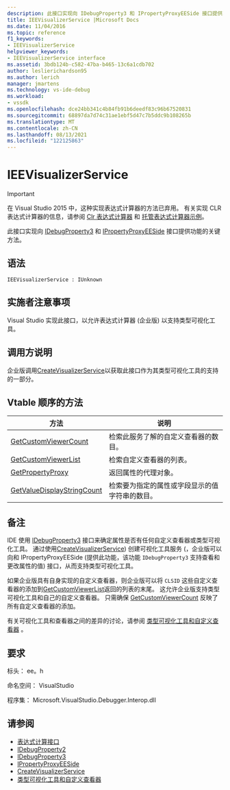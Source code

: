```yaml
---
description: 此接口实现向 IDebugProperty3 和 IPropertyProxyEESide 接口提供功能的关键方法。
title: IEEVisualizerService |Microsoft Docs
ms.date: 11/04/2016
ms.topic: reference
f1_keywords:
- IEEVisualizerService
helpviewer_keywords:
- IEEVisualizerService interface
ms.assetid: 3bdb124b-c582-47ba-b465-13c6a1cdb702
author: leslierichardson95
ms.author: lerich
manager: jmartens
ms.technology: vs-ide-debug
ms.workload:
- vssdk
ms.openlocfilehash: dce24bb341c4b84fb91b6deedf83c96b67520831
ms.sourcegitcommit: 68897da7d74c31ae1ebf5d47c7b5ddc9b108265b
ms.translationtype: MT
ms.contentlocale: zh-CN
ms.lasthandoff: 08/13/2021
ms.locfileid: "122125863"
---
```

# <a name="ieevisualizerservice"></a>IEEVisualizerService
> [!IMPORTANT]
> 在 Visual Studio 2015 中，这种实现表达式计算器的方法已弃用。 有关实现 CLR 表达式计算器的信息，请参阅 [Clr 表达式计算器](https://github.com/Microsoft/ConcordExtensibilitySamples/wiki/CLR-Expression-Evaluators) 和 [托管表达式计算器示例](https://github.com/Microsoft/ConcordExtensibilitySamples/wiki/Managed-Expression-Evaluator-Sample)。

 此接口实现向 [IDebugProperty3](../../../extensibility/debugger/reference/idebugproperty3.md) 和 [IPropertyProxyEESide](../../../extensibility/debugger/reference/ipropertyproxyeeside.md) 接口提供功能的关键方法。

## <a name="syntax"></a>语法

```
IEEVisualizerService : IUnknown
```

## <a name="notes-for-implementers"></a>实施者注意事项
 Visual Studio 实现此接口，以允许表达式计算器 (企业版) 以支持类型可视化工具。

## <a name="notes-for-callers"></a>调用方说明
 企业版调用[CreateVisualizerService](../../../extensibility/debugger/reference/ieevisualizerserviceprovider-createvisualizerservice.md)以获取此接口作为其类型可视化工具的支持的一部分。

## <a name="methods-in-vtable-order"></a>Vtable 顺序的方法

|方法|说明|
|------------|-----------------|
|[GetCustomViewerCount](../../../extensibility/debugger/reference/ieevisualizerservice-getcustomviewercount.md)|检索此服务了解的自定义查看器的数目。|
|[GetCustomViewerList](../../../extensibility/debugger/reference/ieevisualizerservice-getcustomviewerlist.md)|检索自定义查看器的列表。|
|[GetPropertyProxy](../../../extensibility/debugger/reference/ieevisualizerservice-getpropertyproxy.md)|返回属性的代理对象。|
|[GetValueDisplayStringCount](../../../extensibility/debugger/reference/ieevisualizerservice-getvaluedisplaystringcount.md)|检索要为指定的属性或字段显示的值字符串的数目。|

## <a name="remarks"></a>备注
 IDE 使用 [IDebugProperty3](../../../extensibility/debugger/reference/idebugproperty3.md) 接口来确定属性是否有任何自定义查看器或类型可视化工具。 通过使用[CreateVisualizerService](../../../extensibility/debugger/reference/ieevisualizerserviceprovider-createvisualizerservice.md)) 创建可视化工具服务 (，企业版可以向和 IPropertyProxyEESide (提供此功能，该功能 `IDebugProperty3` 支持查看和更改属性的值) 接口，从而支持类型可视化工具。 [](../../../extensibility/debugger/reference/ipropertyproxyeeside.md)

 如果企业版具有自身实现的自定义查看器，则企业版可以将 `CLSID` 这些自定义查看器的添加到[GetCustomViewerList](../../../extensibility/debugger/reference/ieevisualizerservice-getcustomviewerlist.md)返回的列表的末尾。 这允许企业版支持类型可视化工具和自己的自定义查看器。 只需确保 [GetCustomViewerCount](../../../extensibility/debugger/reference/idebugproperty3-getcustomviewercount.md) 反映了所有自定义查看器的添加。

 有关可视化工具和查看器之间的差异的讨论，请参阅 [类型可视化工具和自定义查看器](../../../extensibility/debugger/type-visualizer-and-custom-viewer.md) 。

## <a name="requirements"></a>要求
 标头： ee。h

 命名空间： VisualStudio

 程序集： Microsoft.VisualStudio.Debugger.Interop.dll

## <a name="see-also"></a>请参阅
- [表达式计算接口](../../../extensibility/debugger/reference/expression-evaluation-interfaces.md)
- [IDebugProperty2](../../../extensibility/debugger/reference/idebugproperty2.md)
- [IDebugProperty3](../../../extensibility/debugger/reference/idebugproperty3.md)
- [IPropertyProxyEESide](../../../extensibility/debugger/reference/ipropertyproxyeeside.md)
- [CreateVisualizerService](../../../extensibility/debugger/reference/ieevisualizerserviceprovider-createvisualizerservice.md)
- [类型可视化工具和自定义查看器](../../../extensibility/debugger/type-visualizer-and-custom-viewer.md)
